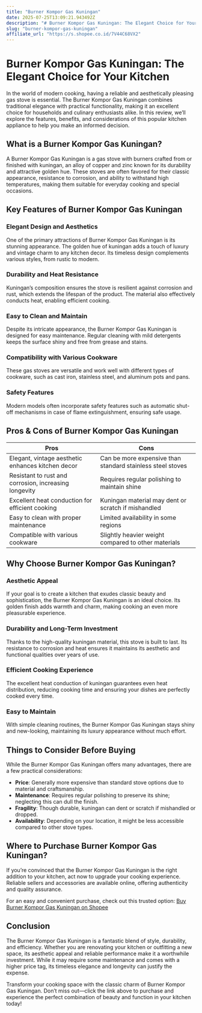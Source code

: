 ```yaml
---
title: "Burner Kompor Gas Kuningan"
date: 2025-07-25T13:09:21.943492Z
description: "# Burner Kompor Gas Kuningan: The Elegant Choice for Your Kitchen..."
slug: "burner-kompor-gas-kuningan"
affiliate_url: "https://s.shopee.co.id/7V44C68VX2"
---
```

# Burner Kompor Gas Kuningan: The Elegant Choice for Your Kitchen

In the world of modern cooking, having a reliable and aesthetically pleasing gas stove is essential. The Burner Kompor Gas Kuningan combines traditional elegance with practical functionality, making it an excellent choice for households and culinary enthusiasts alike. In this review, we’ll explore the features, benefits, and considerations of this popular kitchen appliance to help you make an informed decision.

## What is a Burner Kompor Gas Kuningan?

A Burner Kompor Gas Kuningan is a gas stove with burners crafted from or finished with kuningan, an alloy of copper and zinc known for its durability and attractive golden hue. These stoves are often favored for their classic appearance, resistance to corrosion, and ability to withstand high temperatures, making them suitable for everyday cooking and special occasions.

## Key Features of Burner Kompor Gas Kuningan

### Elegant Design and Aesthetics

One of the primary attractions of Burner Kompor Gas Kuningan is its stunning appearance. The golden hue of kuningan adds a touch of luxury and vintage charm to any kitchen decor. Its timeless design complements various styles, from rustic to modern.

### Durability and Heat Resistance

Kuningan’s composition ensures the stove is resilient against corrosion and rust, which extends the lifespan of the product. The material also effectively conducts heat, enabling efficient cooking.

### Easy to Clean and Maintain

Despite its intricate appearance, the Burner Kompor Gas Kuningan is designed for easy maintenance. Regular cleaning with mild detergents keeps the surface shiny and free from grease and stains.

### Compatibility with Various Cookware

These gas stoves are versatile and work well with different types of cookware, such as cast iron, stainless steel, and aluminum pots and pans.

### Safety Features

Modern models often incorporate safety features such as automatic shut-off mechanisms in case of flame extinguishment, ensuring safe usage.

## Pros & Cons of Burner Kompor Gas Kuningan

| Pros | Cons |
| --- | --- |
| Elegant, vintage aesthetic enhances kitchen decor | Can be more expensive than standard stainless steel stoves |
| Resistant to rust and corrosion, increasing longevity | Requires regular polishing to maintain shine |
| Excellent heat conduction for efficient cooking | Kuningan material may dent or scratch if mishandled |
| Easy to clean with proper maintenance | Limited availability in some regions |
| Compatible with various cookware | Slightly heavier weight compared to other materials |

## Why Choose Burner Kompor Gas Kuningan?

### Aesthetic Appeal

If your goal is to create a kitchen that exudes classic beauty and sophistication, the Burner Kompor Gas Kuningan is an ideal choice. Its golden finish adds warmth and charm, making cooking an even more pleasurable experience.

### Durability and Long-Term Investment

Thanks to the high-quality kuningan material, this stove is built to last. Its resistance to corrosion and heat ensures it maintains its aesthetic and functional qualities over years of use.

### Efficient Cooking Experience

The excellent heat conduction of kuningan guarantees even heat distribution, reducing cooking time and ensuring your dishes are perfectly cooked every time.

### Easy to Maintain

With simple cleaning routines, the Burner Kompor Gas Kuningan stays shiny and new-looking, maintaining its luxury appearance without much effort.

## Things to Consider Before Buying

While the Burner Kompor Gas Kuningan offers many advantages, there are a few practical considerations:

- **Price**: Generally more expensive than standard stove options due to material and craftsmanship.
- **Maintenance**: Requires regular polishing to preserve its shine; neglecting this can dull the finish.
- **Fragility**: Though durable, kuningan can dent or scratch if mishandled or dropped.
- **Availability**: Depending on your location, it might be less accessible compared to other stove types.

## Where to Purchase Burner Kompor Gas Kuningan?

If you’re convinced that the Burner Kompor Gas Kuningan is the right addition to your kitchen, act now to upgrade your cooking experience. Reliable sellers and accessories are available online, offering authenticity and quality assurance. 

For an easy and convenient purchase, check out this trusted option: [Buy Burner Kompor Gas Kuningan on Shopee](https://s.shopee.co.id/7V44C68VX2)

## Conclusion

The Burner Kompor Gas Kuningan is a fantastic blend of style, durability, and efficiency. Whether you are renovating your kitchen or outfitting a new space, its aesthetic appeal and reliable performance make it a worthwhile investment. While it may require some maintenance and comes with a higher price tag, its timeless elegance and longevity can justify the expense.

Transform your cooking space with the classic charm of Burner Kompor Gas Kuningan. Don’t miss out—click the link above to purchase and experience the perfect combination of beauty and function in your kitchen today!